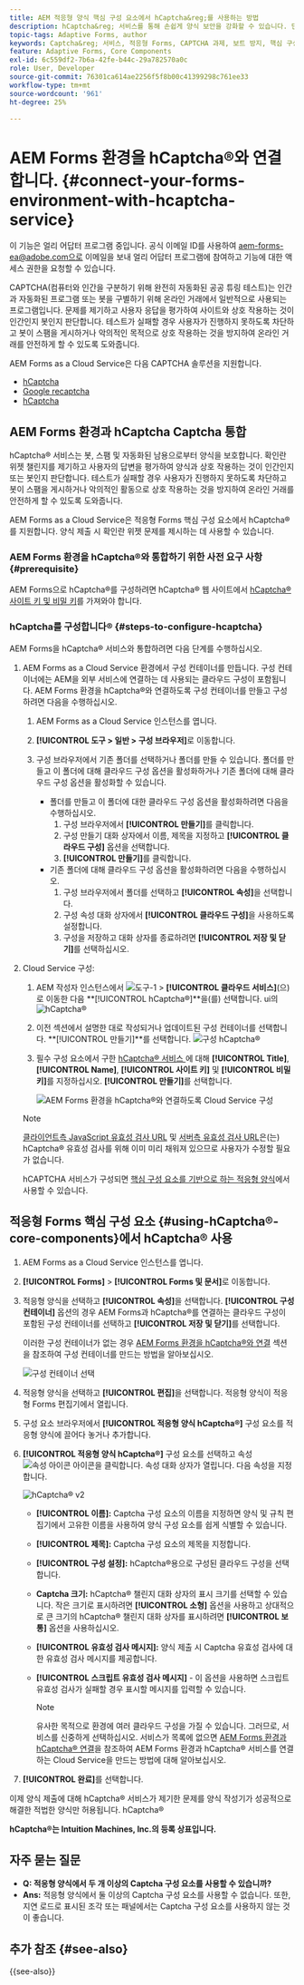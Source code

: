 ```yaml
---
title: AEM 적응형 양식 핵심 구성 요소에서 hCaptcha&reg;를 사용하는 방법
description: hCaptcha&reg; 서비스를 통해 손쉽게 양식 보안을 강화할 수 있습니다. 단계별 안내서가 포함되어 있습니다.
topic-tags: Adaptive Forms, author
keywords: Captcha&reg; 서비스, 적응형 Forms, CAPTCHA 과제, 보트 방지, 핵심 구성 요소, 양식 제출 보안, 양식 스팸 방지
feature: Adaptive Forms, Core Components
exl-id: 6c559df2-7b6a-42fe-b44c-29a782570a0c
role: User, Developer
source-git-commit: 76301ca614ae2256f5f8b00c41399298c761ee33
workflow-type: tm+mt
source-wordcount: '961'
ht-degree: 25%

---
```


# AEM Forms 환경을 hCaptcha®와 연결합니다. {#connect-your-forms-environment-with-hcaptcha-service}

<span class="preview"> 이 기능은 얼리 어답터 프로그램 중입니다. 공식 이메일 ID를 사용하여 aem-forms-ea@adobe.com으로 이메일을 보내 얼리 어답터 프로그램에 참여하고 기능에 대한 액세스 권한을 요청할 수 있습니다. </span>

CAPTCHA(컴퓨터와 인간을 구분하기 위해 완전히 자동화된 공공 튜링 테스트)는 인간과 자동화된 프로그램 또는 봇을 구별하기 위해 온라인 거래에서 일반적으로 사용되는 프로그램입니다. 문제를 제기하고 사용자 응답을 평가하여 사이트와 상호 작용하는 것이 인간인지 봇인지 판단합니다. 테스트가 실패할 경우 사용자가 진행하지 못하도록 차단하고 봇이 스팸을 게시하거나 악의적인 목적으로 상호 작용하는 것을 방지하여 온라인 거래를 안전하게 할 수 있도록 도와줍니다.

AEM Forms as a Cloud Service은 다음 CAPTCHA 솔루션을 지원합니다.
* [hCaptcha](#integrate-aem-forms-environment-with-hcaptcha-captcha)
* [Google recaptcha](/help/forms/captcha-adaptive-forms-core-components.md)
* [hCaptcha](/help/forms/integrate-adaptive-forms-hcaptcha-core-components.md)

## AEM Forms 환경과 hCaptcha Captcha 통합

hCaptcha® 서비스는 봇, 스팸 및 자동화된 남용으로부터 양식을 보호합니다. 확인란 위젯 챌린지를 제기하고 사용자의 답변을 평가하여 양식과 상호 작용하는 것이 인간인지 또는 봇인지 판단합니다. 테스트가 실패할 경우 사용자가 진행하지 못하도록 차단하고 봇이 스팸을 게시하거나 악의적인 활동으로 상호 작용하는 것을 방지하여 온라인 거래를 안전하게 할 수 있도록 도와줍니다.

AEM Forms as a Cloud Service은 적응형 Forms 핵심 구성 요소에서 hCaptcha®를 지원합니다. 양식 제출 시 확인란 위젯 문제를 제시하는 데 사용할 수 있습니다.

<!-- ![hCaptcha&reg;](assets/hCaptcha&reg;-challenge.png)-->


### AEM Forms 환경을 hCaptcha®와 통합하기 위한 사전 요구 사항 {#prerequisite}

AEM Forms으로 hCaptcha®를 구성하려면 hCaptcha® 웹 사이트에서 [hCaptcha® 사이트 키 및 비밀 키](https://docs.hcaptcha.com/switch/#get-your-hcaptcha-sitekey-and-secret-key)를 가져와야 합니다.

### hCaptcha를 구성합니다® {#steps-to-configure-hcaptcha}

AEM Forms을 hCaptcha® 서비스와 통합하려면 다음 단계를 수행하십시오.

1. AEM Forms as a Cloud Service 환경에서 구성 컨테이너를 만듭니다. 구성 컨테이너에는 AEM을 외부 서비스에 연결하는 데 사용되는 클라우드 구성이 포함됩니다. AEM Forms 환경을 hCaptcha®와 연결하도록 구성 컨테이너를 만들고 구성하려면 다음을 수행하십시오.
   1. AEM Forms as a Cloud Service 인스턴스를 엽니다.
   1. **[!UICONTROL 도구 > 일반 > 구성 브라우저]**&#x200B;로 이동합니다.
   1. 구성 브라우저에서 기존 폴더를 선택하거나 폴더를 만들 수 있습니다. 폴더를 만들고 이 폴더에 대해 클라우드 구성 옵션을 활성화하거나 기존 폴더에 대해 클라우드 구성 옵션을 활성화할 수 있습니다.

      * 폴더를 만들고 이 폴더에 대한 클라우드 구성 옵션을 활성화하려면 다음을 수행하십시오.
         1. 구성 브라우저에서 **[!UICONTROL 만들기]**&#x200B;를 클릭합니다.
         1. 구성 만들기 대화 상자에서 이름, 제목을 지정하고 **[!UICONTROL 클라우드 구성]** 옵션을 선택합니다.
         1. **[!UICONTROL 만들기]**&#x200B;를 클릭합니다.
      * 기존 폴더에 대해 클라우드 구성 옵션을 활성화하려면 다음을 수행하십시오.
         1. 구성 브라우저에서 폴더를 선택하고 **[!UICONTROL 속성]**&#x200B;을 선택합니다.
         1. 구성 속성 대화 상자에서 **[!UICONTROL 클라우드 구성]**&#x200B;을 사용하도록 설정합니다.
         1. 구성을 저장하고 대화 상자를 종료하려면 **[!UICONTROL 저장 및 닫기]**&#x200B;를 선택하십시오.

1. Cloud Service 구성:
   1. AEM 작성자 인스턴스에서 ![도구-1](assets/tools-1.png) > **[!UICONTROL 클라우드 서비스]**(으)로 이동한 다음 **[!UICONTROL hCaptcha®]**을(를) 선택합니다.
      ui의 ![hCaptcha®](assets/hcaptcha-in-ui.png)
   1. 이전 섹션에서 설명한 대로 작성되거나 업데이트된 구성 컨테이너를 선택합니다. **[!UICONTROL 만들기]**를 선택합니다.
      ![구성 hCaptcha®](assets/config-hcaptcha.png)
   1. 필수 구성 요소에서 구한 [hCaptcha® 서비스 ](#prerequisite)에 대해 **[!UICONTROL Title]**, **[!UICONTROL Name]**, **[!UICONTROL 사이트 키]** 및 **[!UICONTROL 비밀 키]**&#x200B;를 지정하십시오. **[!UICONTROL 만들기]**&#x200B;를 선택합니다.

      ![AEM Forms 환경을 hCaptcha®와 연결하도록 Cloud Service 구성](assets/create-hcaptcha-config.png)

   >[!NOTE]
   > [클라이언트측 JavaScript 유효성 검사 URL](https://docs.hcaptcha.com/#add-the-hcaptcha-widget-to-your-webpage) 및 [서버측 유효성 검사 URL](https://docs.hcaptcha.com/#verify-the-user-response-server-side)은(는) hCaptcha® 유효성 검사를 위해 이미 미리 채워져 있으므로 사용자가 수정할 필요가 없습니다.

   hCAPTCHA 서비스가 구성되면 [핵심 구성 요소를 기반으로 하는 적응형 양식](https://experienceleague.adobe.com/en/docs/experience-manager-core-components/using/adaptive-forms/introduction)에서 사용할 수 있습니다.

## 적응형 Forms 핵심 구성 요소 {#using-hCaptcha®-core-components}에서 hCaptcha® 사용

1. AEM Forms as a Cloud Service 인스턴스를 엽니다.
1. **[!UICONTROL Forms]** > **[!UICONTROL Forms 및 문서]**&#x200B;로 이동합니다.
1. 적응형 양식을 선택하고 **[!UICONTROL 속성]**&#x200B;을 선택합니다. **[!UICONTROL 구성 컨테이너]** 옵션의 경우 AEM Forms과 hCaptcha®를 연결하는 클라우드 구성이 포함된 구성 컨테이너를 선택하고 **[!UICONTROL 저장 및 닫기]**&#x200B;를 선택합니다.

   이러한 구성 컨테이너가 없는 경우 [AEM Forms 환경을 hCaptcha®와 연결](#connect-your-forms-environment-with-hcaptcha-service) 섹션을 참조하여 구성 컨테이너를 만드는 방법을 알아보십시오.

   ![구성 컨테이너 선택](/help/forms/assets/captcha-properties.png)

1. 적응형 양식을 선택하고 **[!UICONTROL 편집]**&#x200B;을 선택합니다. 적응형 양식이 적응형 Forms 편집기에서 열립니다.
1. 구성 요소 브라우저에서 **[!UICONTROL 적응형 양식 hCaptcha®]** 구성 요소를 적응형 양식에 끌어다 놓거나 추가합니다.
1. **[!UICONTROL 적응형 양식 hCaptcha®]** 구성 요소를 선택하고 속성 ![속성 아이콘](assets/configure-icon.svg) 아이콘을 클릭합니다. 속성 대화 상자가 열립니다. 다음 속성을 지정합니다.

   ![hCaptcha® v2](assets/config-hcaptcha-v2.png)

   * **[!UICONTROL 이름]:** Captcha 구성 요소의 이름을 지정하면 양식 및 규칙 편집기에서 고유한 이름을 사용하여 양식 구성 요소를 쉽게 식별할 수 있습니다.
   * **[!UICONTROL 제목]:** Captcha 구성 요소의 제목을 지정합니다.
   * **[!UICONTROL 구성 설정]:** hCaptcha®용으로 구성된 클라우드 구성을 선택합니다.
   * **Captcha 크기:** hCaptcha® 챌린지 대화 상자의 표시 크기를 선택할 수 있습니다. 작은 크기로 표시하려면 **[!UICONTROL 소형]** 옵션을 사용하고 상대적으로 큰 크기의 hCaptcha® 챌린지 대화 상자를 표시하려면 **[!UICONTROL 보통]** 옵션을 사용하십시오.<!-- or **[!UICONTROL Invisible]** to validate hCaptcha&reg; without explicitly rendering the checkbox widget on the user interface. -->
   * **[!UICONTROL 유효성 검사 메시지]:** 양식 제출 시 Captcha 유효성 검사에 대한 유효성 검사 메시지를 제공합니다.
   * **[!UICONTROL 스크립트 유효성 검사 메시지]** - 이 옵션을 사용하면 스크립트 유효성 검사가 실패할 경우 표시할 메시지를 입력할 수 있습니다.

     >[!NOTE]
     >유사한 목적으로 환경에 여러 클라우드 구성을 가질 수 있습니다. 그러므로, 서비스를 신중하게 선택하십시오. 서비스가 목록에 없으면 [AEM Forms 환경과 hCaptcha® 연결](#connect-your-forms-environment-with-hcaptcha-service)을 참조하여 AEM Forms 환경과 hCaptcha® 서비스를 연결하는 Cloud Service을 만드는 방법에 대해 알아보십시오.

   <!--* **Error Message:** Provide the error message to display to the user when the Captcha submission fails.-->

1. **[!UICONTROL 완료]**&#x200B;를 선택합니다.


이제 양식 제출에 대해 hCaptcha® 서비스가 제기한 문제를 양식 작성기가 성공적으로 해결한 적법한 양식만 허용됩니다. hCaptcha®

**hCaptcha®는 Intuition Machines, Inc.의 등록 상표입니다.**


## 자주 묻는 질문

* **Q: 적응형 양식에서 두 개 이상의 Captcha 구성 요소를 사용할 수 있습니까?**
* **Ans:** 적응형 양식에서 둘 이상의 Captcha 구성 요소를 사용할 수 없습니다. 또한, 지연 로드로 표시된 조각 또는 패널에서는 Captcha 구성 요소를 사용하지 않는 것이 좋습니다.

## 추가 참조 {#see-also}

{{see-also}}
